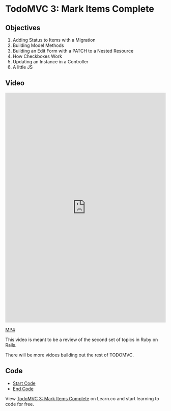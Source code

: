 # TodoMVC 3: Mark Items Complete

## Objectives

1. Adding Status to Items with a Migration
2. Building Model Methods
3. Building an Edit Form with a PATCH to a Nested Resource
4. How Checkboxes Work
5. Updating an Instance in a Controller
6. A little JS

## Video

<iframe width="100%" height="720" src="https://www.youtube.com/embed/oQcMPaFUtLc?rel=0&amp;showinfo=0" frameborder="0" allowfullscreen></iframe>

[MP4](http://learn-co-videos.s3.amazonaws.com/rails/TODOMVC-3.mp4)

This video is meant to be a review of the second set of topics in Ruby on Rails.

There will be more vidoes building out the rest of TODOMVC.

## Code

- [Start Code](https://github.com/aviflombaum/todo-mvc-lv/tree/lecture-2)
- [End Code](https://github.com/aviflombaum/todo-mvc-lv/tree/lecture-3)
<p data-visibility='hidden'>View <a href='https://learn.co/lessons/todomvc-3-mark-items-complete'>TodoMVC 3: Mark Items Complete</a> on Learn.co and start learning to code for free.</p>
